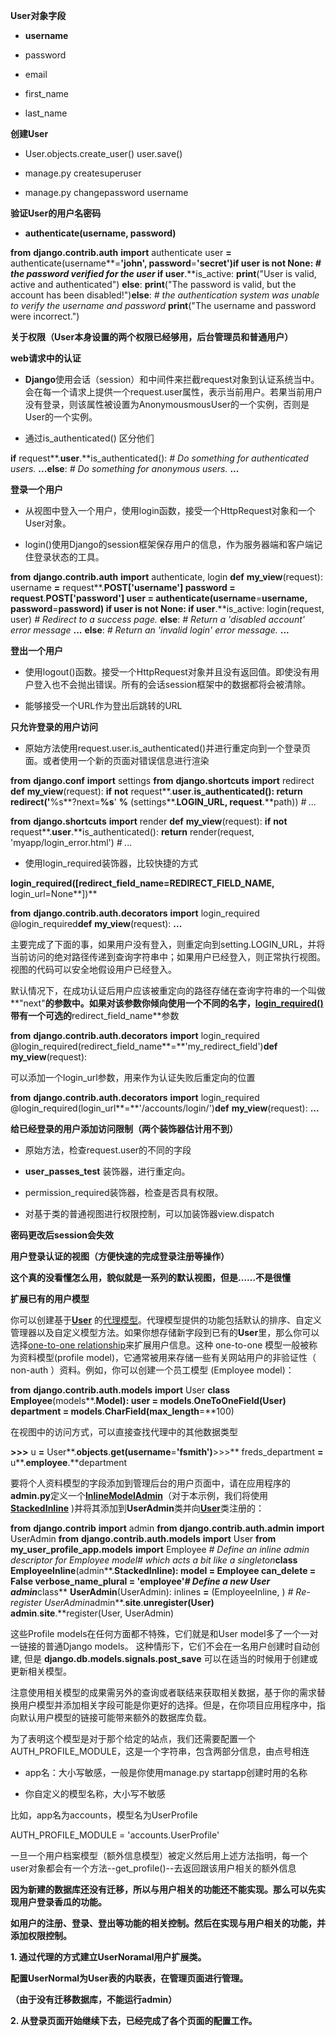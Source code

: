 **User对象字段**

-   **username**

-   password

-   email

-   first_name

-   last_name

**创建User**

-   User.objects.create\_user() user.save()

-   manage.py createsuperuser

-   manage.py changepassword username

**验证User的用户名密码**

-   **authenticate(username, password)**

**from** **django.contrib.auth** **import** authenticate user **=**
authenticate(username**=**'john', password**=**'secret')**if** user **is**
**not** None: *\# the password verified for the user* **if** user**.**is_active:
**print**("User is valid, active and authenticated") **else**: **print**("The
password is valid, but the account has been disabled!")**else**: *\# the
authentication system was unable to verify the username and password*
**print**("The username and password were incorrect.")

**关于权限（User本身设置的两个权限已经够用，后台管理员和普通用户）**

**web请求中的认证**

-   **Django**使用会话（session）和中间件来拦截request对象到认证系统当中。会在每一个请求上提供一个request.user属性，表示当前用户。若果当前用户没有登录，则该属性被设置为AnonymousmousUser的一个实例，否则是User的一个实例。

-   通过is_authenticated() 区分他们

**if** request**.**user**.**is\_authenticated(): *\# Do something for
authenticated users.* **...else**: *\# Do something for anonymous users.*
**...**

**登录一个用户**

-   从视图中登入一个用户，使用login函数，接受一个HttpRequest对象和一个User对象。

-   login()使用Django的session框架保存用户的信息，作为服务器端和客户端记住登录状态的工具。

**from** **django.contrib.auth** **import** authenticate, login **def**
**my_view**(request): username **=** request**.**POST['username'] password **=**
request**.**POST['password'] user **=** authenticate(username**=**username,
password**=**password) **if** user **is** **not** None: **if**
user**.**is_active: login(request, user) *\# Redirect to a success page.*
**else**: *\# Return a 'disabled account' error message* **...** **else**: *\#
Return an 'invalid login' error message.* **...**

**登出一个用户**

-   使用logout()函数。接受一个HttpRequest对象并且没有返回值。即使没有用户登入也不会抛出错误。所有的会话session框架中的数据都将会被清除。

-   能够接受一个URL作为登出后跳转的URL

**只允许登录的用户访问**

-   原始方法使用request.user.is_authenticated()并进行重定向到一个登录页面。或者使用一个新的页面对错误信息进行渲染

**from** **django.conf** **import** settings **from** **django.shortcuts**
**import** redirect **def** **my_view**(request): **if** **not**
request**.**user**.**is_authenticated(): **return**
redirect('**%s**?next=**%s**' **%** (settings**.**LOGIN_URL, request**.**path))
*\# ...*

**from** **django.shortcuts** **import** render **def** **my_view**(request):
**if** **not** request**.**user**.**is_authenticated(): **return**
render(request, 'myapp/login_error.html') *\# ...*

-   使用login_required装饰器，比较快捷的方式

**login\_required([**redirect_field_name=REDIRECT_FIELD_NAME**,**
login_url=None**])**

**from** **django.contrib.auth.decorators** **import** login_required
@login\_required**def** **my_view**(request): **...**

主要完成了下面的事，如果用户没有登入，则重定向到setting.LOGIN_URL，并将当前访问的绝对路径传递到查询字符串中；如果用户已经登入，则正常执行视图。视图的代码可以安全地假设用户已经登入。

默认情况下，在成功认证后用户应该被重定向的路径存储在查询字符串的一个叫做**"next"**的参数中。如果对该参数你倾向使用一个不同的名字，[**login\_required()**](http://python.usyiyi.cn/documents/django_182/topics/auth/default.html#django.contrib.auth.decorators.login_required)带有一个可选的**redirect_field_name**参数

**from** **django.contrib.auth.decorators** **import** login_required
@login_required(redirect_field_name**=**'my_redirect_field')**def**
**my_view**(request):

可以添加一个login_url参数，用来作为认证失败后重定向的位置

**from** **django.contrib.auth.decorators** **import** login_required
@login_required(login_url**=**'/accounts/login/')**def** **my_view**(request):
**...**

**给已经登录的用户添加访问限制（两个装饰器估计用不到）**

-   原始方法，检查request.user的不同的字段

-   **user_passes_test** 装饰器，进行重定向。

-   permission_required装饰器，检查是否具有权限。

-   对基于类的普通视图进行权限控制，可以加装饰器view.dispatch

**密码更改后session会失效**

**用户登录认证的视图（方便快速的完成登录注册等操作）**

**这个真的没看懂怎么用，貌似就是一系列的默认视图，但是……不是很懂**

**扩展已有的用户模型**

你可以创建基于[**User**](http://python.usyiyi.cn/documents/django_182/ref/contrib/auth.html#django.contrib.auth.models.User)
的[代理模型](http://python.usyiyi.cn/documents/django_182/topics/db/models.html#proxy-models)。代理模型提供的功能包括默认的排序、自定义管理器以及自定义模型方法。如果你想存储新字段到已有的**User**里，那么你可以选择[one-to-one
relationship](http://python.usyiyi.cn/documents/django_182/ref/models/fields.html#ref-onetoone)来扩展用户信息。这种
one-to-one 模型一般被称为资料模型(profile
model)，它通常被用来存储一些有关网站用户的非验证性（ non-auth
）资料。例如，你可以创建一个员工模型 (Employee model)：

**from** **django.contrib.auth.models** **import** User **class**
**Employee**(models**.**Model): user **=** models**.**OneToOneField(User)
department **=** models**.**CharField(max_length**=**100)

在视图中的访问方式，可以直接查找代理中的其他数据类型

**\>\>\>** u **=** User**.**objects**.**get(username**=**'fsmith')**\>\>\>**
freds_department **=** u**.**employee**.**department

要将个人资料模型的字段添加到管理后台的用户页面中，请在应用程序的**admin.py**定义一个[**InlineModelAdmin**](http://python.usyiyi.cn/documents/django_182/ref/contrib/admin/index.html#django.contrib.admin.InlineModelAdmin)（对于本示例，我们将使用[**StackedInline**](http://python.usyiyi.cn/documents/django_182/ref/contrib/admin/index.html#django.contrib.admin.StackedInline)
)并将其添加到**UserAdmin**类并向[**User**](http://python.usyiyi.cn/documents/django_182/ref/contrib/auth.html#django.contrib.auth.models.User)类注册的：

**from** **django.contrib** **import** admin **from**
**django.contrib.auth.admin** **import** UserAdmin **from**
**django.contrib.auth.models** **import** User **from**
**my_user_profile_app.models** **import** Employee *\# Define an inline admin
descriptor for Employee model\# which acts a bit like a singleton***class**
**EmployeeInline**(admin**.**StackedInline): model **=** Employee can_delete
**=** False verbose_name_plural **=** 'employee'*\# Define a new User
admin***class** **UserAdmin**(UserAdmin): inlines **=** (EmployeeInline, ) *\#
Re-register UserAdmin*admin**.**site**.**unregister(User)
admin**.**site**.**register(User, UserAdmin)

这些Profile models在任何方面都不特殊，它们就是和User
model多了一个一对一链接的普通Django models。
这种情形下，它们不会在一名用户创建时自动创建, 但是
**django.db.models.signals.post_save** 可以在适当的时候用于创建或更新相关模型。

注意使用相关模型的成果需另外的查询或者联结来获取相关数据，基于你的需求替换用户模型并添加相关字段可能是你更好的选择。但是，在你项目应用程序中，指向默认用户模型的链接可能带来额外的数据库负载。

为了表明这个模型是对于那个给定的站点，我们还需要配置一个AUTH_PROFILE_MODULE，这是一个字符串，包含两部分信息，由点号相连

-   app名：大小写敏感，一般是你使用manage.py startapp创建时用的名称

-   你自定义的模型名称，大小写不敏感

比如，app名为accounts，模型名为UserProfile

AUTH_PROFILE_MODULE = 'accounts.UserProfile'

一旦一个用户档案模型（额外信息模型）被定义然后用上述方法指明，每一个user对象都会有一个方法--get_profile()--去返回跟该用户相关的额外信息

**因为新建的数据库还没有迁移，所以与用户相关的功能还不能实现。那么可以先实现用户登录香瓜的功能。**

**如用户的注册、登录、登出等功能的相关控制。然后在实现与用户相关的功能，并添加权限控制。**

**1. 通过代理的方式建立UserNoramal用户扩展类。**

**配置UserNormal为User表的内联表，在管理页面进行管理。**

**（由于没有迁移数据库，不能运行admin）**

**2. 从登录页面开始继续下去，已经完成了各个页面的配置工作。**
